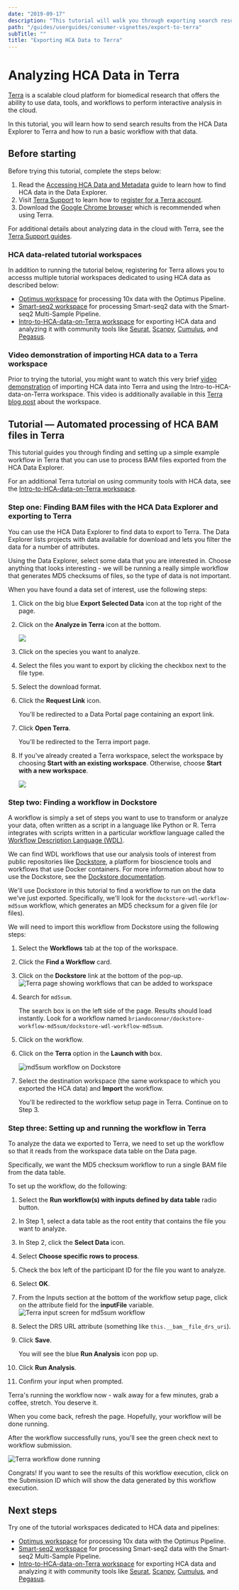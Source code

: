 ```yaml
---
date: "2019-09-17"
description: "This tutorial will walk you through exporting search results from the HCA Data Explorer to Terra."
path: "/guides/userguides/consumer-vignettes/export-to-terra"
subTitle: ""
title: "Exporting HCA Data to Terra"
---
```


# Analyzing HCA Data in Terra

[Terra](https://app.terra.bio/) is a scalable cloud platform for biomedical research that offers the ability to use
data, tools, and workflows to perform interactive analysis in the cloud.

In this tutorial, you will learn how to send search results from the HCA Data Explorer to Terra and how to run a basic
workflow with that data.

## Before starting

Before trying this tutorial, complete the steps below:

1. Read the [Accessing HCA Data and Metadata](../quick-start-guide) guide to learn how to find HCA data in the Data
   Explorer.
1. Visit [Terra Support](https://support.terra.bio/hc/en-us) to learn how
   to [register for a Terra account](https://support.terra.bio/hc/en-us/articles/360028235911).
1. Download the [Google Chrome browser](https://www.google.com/chrome/) which is recommended when using Terra.

For additional details about analyzing data in the cloud with Terra, see
the [Terra Support guides](https://support.terra.bio/hc/en-us/sections/360006866192).

### HCA data-related tutorial workspaces

In addition to running the tutorial below, registering for Terra allows you to accesss multiple tutorial workspaces
dedicated to using HCA data as described below:

* [Optimus workspace](https://app.terra.bio/#workspaces/featured-workspaces-hca/HCA_Optimus_Pipeline) for processing 10x
  data with the Optimus Pipeline.
* [Smart-seq2 workspace](https://app.terra.bio/#workspaces/featured-workspaces-hca/HCA%20Smart-seq2%20Multi%20Sample%20Pipeline)
  for processing Smart-seq2 data with the Smart-seq2 Multi-Sample Pipeline.
* [Intro-to-HCA-data-on-Terra workspace](https://app.terra.bio/#workspaces/featured-workspaces-hca/Intro-to-HCA-data-on-Terra)
  for exporting HCA data and analyzing it with community tools
  like [Seurat](https://satijalab.org/seurat/index.html), [Scanpy](https://scanpy-tutorials.readthedocs.io/en/latest/index.html), [Cumulus](https://cumulus.readthedocs.io/en/latest/index.html),
  and [Pegasus](https://pegasus.readthedocs.io/en/stable/#).

### Video demonstration of importing HCA data to a Terra workspace

Prior to trying the tutorial, you might want to watch this very
brief [video demonstration](https://www.youtube.com/watch?v=G3N2i3NjsfY) of importing HCA data into Terra and using the
Intro-to-HCA-data-on-Terra workspace. This video is additionally available in
this [Terra blog post](https://terra.bio/discover-how-to-use-human-cell-atlas-data-in-terra/) about the workspace.

## Tutorial — Automated processing of HCA BAM files in Terra

This tutorial guides you through finding and setting up a simple example workflow in Terra that you can use to process
BAM files exported from the HCA Data Explorer.

For an additional Terra tutorial on using community tools with HCA data, see
the [Intro-to-HCA-data-on-Terra workspace](https://app.terra.bio/#workspaces/featured-workspaces-hca/Intro-to-HCA-data-on-Terra).

### Step one: Finding BAM files with the HCA Data Explorer and exporting to Terra

You can use the <link-to-browser relativelink="/projects">HCA Data Explorer</link-to-browser> to find data to export to
Terra. The Data Explorer lists projects with data available for download and lets you filter the data for a number of attributes.

Using the Data Explorer, select some data that you are interested in. Choose anything that looks interesting - we will
be running a really simple workflow that generates MD5 checksums of files, so the type of data is not important.

When you have found a data set of interest, use the following steps:

1. Click on the big blue **Export Selected Data** icon at the top right of the page.
2. Click on the **Analyze in Terra** icon at the bottom.

   ![](../../_images/analyze-in-terra-export.png)

3. Click on the species you want to analyze.
4. Select the files you want to export by clicking the checkbox next to the file type.
5. Select the download format.
6. Click the **Request Link** icon.

   You'll be redirected to a Data Portal page containing an export link.

7. Click **Open Terra**.

   You'll be redirected to the Terra import page.

8. If you've already created a Terra workspace, select the workspace by choosing **Start with an existing workspace**. Otherwise, choose **Start with a new workspace**.

   ![](../../_images/terra-import.png)

### Step two: Finding a workflow in Dockstore

A workflow is simply a set of steps you want to use to transform or analyze your data, often written as a script in a
language like Python or R. Terra integrates with scripts written in a particular workflow language called
the [Workflow Description Language (WDL)](https://openwdl.org/).

We can find WDL workflows that use our analysis tools of interest from public repositories
like [Dockstore](https://dockstore.org/), a platform for bioscience tools and workflows that use Docker containers. For
more information about how to use the Dockstore, see
the [Dockstore documentation](https://docs.dockstore.org/en/develop/).

We'll use Dockstore in this tutorial to find a workflow to run on the data we've just exported. Specifically, we'll look
for the `dockstore-wdl-workflow-md5sum` workflow, which generates an MD5 checksum for a given file (or files).

We will need to import this workflow from Dockstore using the following steps:

1. Select the **Workflows** tab at the top of the workspace.
2. Click the **Find a Workflow** card.
3. Click on the **Dockstore** link at the bottom of the pop-up.
   <figure-styles shadowless=true>
   ![Terra page showing workflows that can be added to workspace](../../_images/terra-workflows.png)
   </figure-styles>

4. Search for `md5sum`.

   The search box is on the left side of the page. Results should load instantly. Look for a workflow named
   `briandoconnor/dockstore-workflow-md5sum/dockstore-wdl-workflow-md5sum`.

5. Click on the workflow.
6. Click on the **Terra** option in the **Launch with** box.

   <figure-styles shadowless=true>![md5sum workflow on Dockstore](../../_images/terra-md5sum_dockstore.png)
   </figure-styles>

7. Select the destination workspace (the same workspace to which you exported the HCA data) and **Import** the workflow.

   You'll be redirected to the workflow setup page in Terra. Continue on to Step 3.

### Step three: Setting up and running the workflow in Terra

To analyze the data we exported to Terra, we need to set up the workflow so that it reads from the workspace data table
on the Data page.

Specifically, we want the MD5 checksum workflow to run a single BAM file from the data table.

To set up the workflow, do the following:

1. Select the **Run workflow(s) with inputs defined by data table** radio button.
1. In Step 1, select a data table as the root entity that contains the file you want to analyze.
1. In Step 2, click the **Select Data** icon.
1. Select **Choose specific rows to process**.
1. Check the box left of the participant ID for the file you want to analyze.
1. Select **OK**.
1. From the Inputs section at the bottom of the workflow setup page, click on the attribute field for the **inputFile** variable.
   <figure-styles shadowless=true>
   ![Terra input screen for md5sum workflow](../../_images/terra-md5sum_input.png)
   </figure-styles>

1. Select the DRS URL attribute (something like `this.__bam__file_drs_uri`).
1. Click **Save**.

   You will see the blue **Run Analysis** icon pop up.

1. Click **Run Analysis**.
1. Confirm your input when prompted.

Terra's running the workflow now - walk away for a few minutes, grab a coffee, stretch. You deserve it.

When you come back, refresh the page. Hopefully, your workflow will be done running.

After the workflow successfully runs, you'll see the green check next to workflow submission.

<figure-styles shadowless=true>

![Terra workflow done running](../../_images/terra-workflow_done.png)

</figure-styles>

Congrats! If you want to see the results of this workflow execution, click on the Submission ID which will show the data
generated by this workflow execution.

## Next steps

Try one of the tutorial workspaces dedicated to HCA data and pipelines:

* [Optimus workspace](https://app.terra.bio/#workspaces/featured-workspaces-hca/HCA_Optimus_Pipeline) for processing 10x
  data with the Optimus Pipeline.
* [Smart-seq2 workspace](https://app.terra.bio/#workspaces/featured-workspaces-hca/HCA%20Smart-seq2%20Multi%20Sample%20Pipeline)
  for processing Smart-seq2 data with the Smart-seq2 Multi-Sample Pipeline.
* [Intro-to-HCA-data-on-Terra workspace](https://app.terra.bio/#workspaces/featured-workspaces-hca/Intro-to-HCA-data-on-Terra)
  for exporting HCA data and analyzing it with community tools
  like [Seurat](https://satijalab.org/seurat/index.html), [Scanpy](https://scanpy-tutorials.readthedocs.io/en/latest/index.html), [Cumulus](https://cumulus.readthedocs.io/en/latest/index.html),
  and [Pegasus](https://pegasus.readthedocs.io/en/stable/#). 



